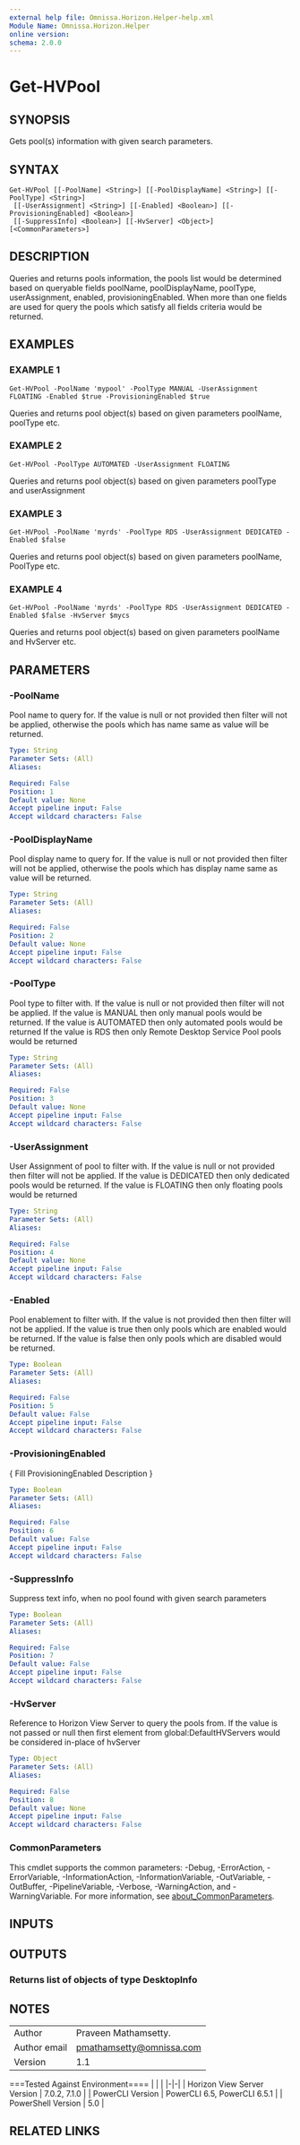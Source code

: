 ```yaml
---
external help file: Omnissa.Horizon.Helper-help.xml
Module Name: Omnissa.Horizon.Helper
online version:
schema: 2.0.0
---
```


# Get-HVPool

## SYNOPSIS
Gets pool(s) information with given search parameters.

## SYNTAX

```
Get-HVPool [[-PoolName] <String>] [[-PoolDisplayName] <String>] [[-PoolType] <String>]
 [[-UserAssignment] <String>] [[-Enabled] <Boolean>] [[-ProvisioningEnabled] <Boolean>]
 [[-SuppressInfo] <Boolean>] [[-HvServer] <Object>] [<CommonParameters>]
```

## DESCRIPTION
Queries and returns pools information, the pools list would be determined based on
queryable fields poolName, poolDisplayName, poolType, userAssignment, enabled,
provisioningEnabled.
When more than one fields are used for query the pools which
satisfy all fields criteria would be returned.

## EXAMPLES

### EXAMPLE 1
```
Get-HVPool -PoolName 'mypool' -PoolType MANUAL -UserAssignment FLOATING -Enabled $true -ProvisioningEnabled $true
```

Queries and returns pool object(s) based on given parameters poolName, poolType etc.

### EXAMPLE 2
```
Get-HVPool -PoolType AUTOMATED -UserAssignment FLOATING
```

Queries and returns pool object(s) based on given parameters poolType and userAssignment

### EXAMPLE 3
```
Get-HVPool -PoolName 'myrds' -PoolType RDS -UserAssignment DEDICATED -Enabled $false
```

Queries and returns pool object(s) based on given parameters poolName, PoolType etc.

### EXAMPLE 4
```
Get-HVPool -PoolName 'myrds' -PoolType RDS -UserAssignment DEDICATED -Enabled $false -HvServer $mycs
```

Queries and returns pool object(s) based on given parameters poolName and HvServer etc.

## PARAMETERS

### -PoolName
Pool name to query for.
If the value is null or not provided then filter will not be applied,
otherwise the pools which has name same as value will be returned.

```yaml
Type: String
Parameter Sets: (All)
Aliases:

Required: False
Position: 1
Default value: None
Accept pipeline input: False
Accept wildcard characters: False
```

### -PoolDisplayName
Pool display name to query for.
If the value is null or not provided then filter will not be applied,
otherwise the pools which has display name same as value will be returned.

```yaml
Type: String
Parameter Sets: (All)
Aliases:

Required: False
Position: 2
Default value: None
Accept pipeline input: False
Accept wildcard characters: False
```

### -PoolType
Pool type to filter with.
If the value is null or not provided then filter will not be applied.
If the value is MANUAL then only manual pools would be returned.
If the value is AUTOMATED then only automated pools would be returned
If the value is RDS then only Remote Desktop Service Pool pools would be returned

```yaml
Type: String
Parameter Sets: (All)
Aliases:

Required: False
Position: 3
Default value: None
Accept pipeline input: False
Accept wildcard characters: False
```

### -UserAssignment
User Assignment of pool to filter with.
If the value is null or not provided then filter will not be applied.
If the value is DEDICATED then only dedicated pools would be returned.
If the value is FLOATING then only floating pools would be returned

```yaml
Type: String
Parameter Sets: (All)
Aliases:

Required: False
Position: 4
Default value: None
Accept pipeline input: False
Accept wildcard characters: False
```

### -Enabled
Pool enablement to filter with.
If the value is not provided then then filter will not be applied.
If the value is true then only pools which are enabled would be returned.
If the value is false then only pools which are disabled would be returned.

```yaml
Type: Boolean
Parameter Sets: (All)
Aliases:

Required: False
Position: 5
Default value: False
Accept pipeline input: False
Accept wildcard characters: False
```

### -ProvisioningEnabled
{ Fill ProvisioningEnabled Description }

```yaml
Type: Boolean
Parameter Sets: (All)
Aliases:

Required: False
Position: 6
Default value: False
Accept pipeline input: False
Accept wildcard characters: False
```

### -SuppressInfo
Suppress text info, when no pool found with given search parameters

```yaml
Type: Boolean
Parameter Sets: (All)
Aliases:

Required: False
Position: 7
Default value: False
Accept pipeline input: False
Accept wildcard characters: False
```

### -HvServer
Reference to Horizon View Server to query the pools from.
If the value is not passed or null then
first element from global:DefaultHVServers would be considered in-place of hvServer

```yaml
Type: Object
Parameter Sets: (All)
Aliases:

Required: False
Position: 8
Default value: None
Accept pipeline input: False
Accept wildcard characters: False
```

### CommonParameters
This cmdlet supports the common parameters: -Debug, -ErrorAction, -ErrorVariable, -InformationAction, -InformationVariable, -OutVariable, -OutBuffer, -PipelineVariable, -Verbose, -WarningAction, and -WarningVariable. For more information, see [about_CommonParameters](http://go.microsoft.com/fwlink/?LinkID=113216).

## INPUTS

## OUTPUTS

### Returns list of objects of type DesktopInfo
## NOTES
| | |
|-|-|
| Author | Praveen Mathamsetty. |
| Author email | pmathamsetty@omnissa.com |
| Version | 1.1 |

===Tested Against Environment====
| | |
|-|-|
| Horizon View Server Version | 7.0.2, 7.1.0 |
| PowerCLI Version | PowerCLI 6.5, PowerCLI 6.5.1 |
| PowerShell Version | 5.0 |

## RELATED LINKS
